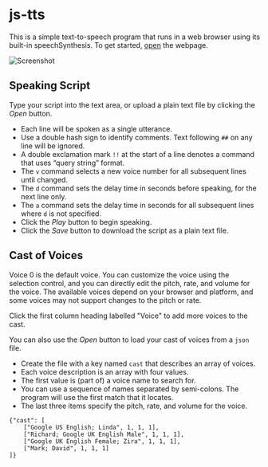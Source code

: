 # js-tts

This is a simple text-to-speech program that runs in a web browser using its built-in speechSynthesis. To get started, [open](https://dmaccarthy.github.io/js-tts/) the webpage.

![Screenshot](https://dmaccarthy.github.io/js-tts/screen02.png)

## Speaking Script

Type your script into the text area, or upload a plain text file by clicking the *Open* button.

* Each line will be spoken as a single utterance.
* Use a double hash sign to identify comments. Text following `##` on any line will be ignored.
* A double exclamation mark `!!` at the start of a line denotes a command that uses “query string” format. 
* The `v` command selects a new voice number for all subsequent lines until changed.
* The `d` command sets the delay time in seconds before speaking, for the next line only.
* The `a` command sets the delay time in seconds for all subsequent lines where `d` is not specified.
* Click the *Play* button to begin speaking.
* Click the *Save* button to download the script as a plain text file.

## Cast of Voices

Voice 0 is the default voice. You can customize the voice using the selection control, and you can directly edit the pitch, rate, and volume for the voice. The available voices depend on your browser and platform, and some voices may not support changes to the pitch or rate.

Click the first column heading labelled "Voice" to add more voices to the cast.

You can also use the *Open* button to load your cast of voices from a `json` file.

* Create the file with a key named `cast` that describes an array of voices.
* Each voice description is an array with four values.
* The first value is (part of) a voice name to search for.
* You can use a sequence of names separated by semi-colons. The program will use the first match that it locates.
* The last three items specify the pitch, rate, and volume for the voice.

```
{"cast": [
    ["Google US English; Linda", 1, 1, 1],
    ["Richard; Google UK English Male", 1, 1, 1],
    ["Google UK English Female; Zira", 1, 1, 1],
    ["Mark; David", 1, 1, 1]
]}
```
